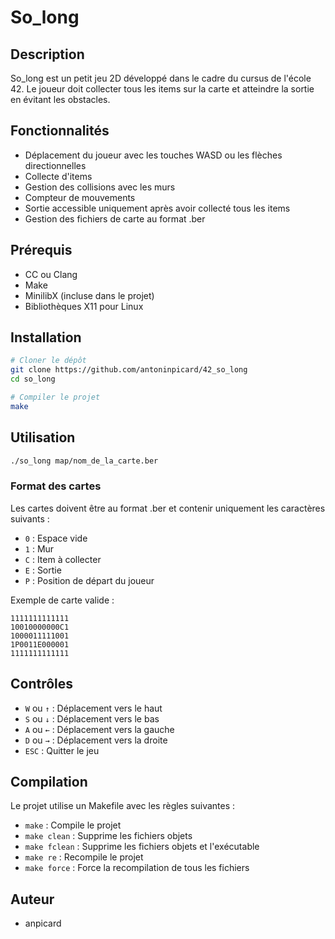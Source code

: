# So_long

## Description
So_long est un petit jeu 2D développé dans le cadre du cursus de l'école 42. Le joueur doit collecter tous les items sur la carte et atteindre la sortie en évitant les obstacles.

## Fonctionnalités
- Déplacement du joueur avec les touches WASD ou les flèches directionnelles
- Collecte d'items
- Gestion des collisions avec les murs
- Compteur de mouvements
- Sortie accessible uniquement après avoir collecté tous les items
- Gestion des fichiers de carte au format .ber

## Prérequis
- CC ou Clang
- Make
- MinilibX (incluse dans le projet)
- Bibliothèques X11 pour Linux

## Installation
```bash
# Cloner le dépôt
git clone https://github.com/antoninpicard/42_so_long
cd so_long

# Compiler le projet
make
```

## Utilisation
```bash
./so_long map/nom_de_la_carte.ber
```

### Format des cartes
Les cartes doivent être au format .ber et contenir uniquement les caractères suivants :
- `0` : Espace vide
- `1` : Mur
- `C` : Item à collecter
- `E` : Sortie
- `P` : Position de départ du joueur

Exemple de carte valide :
```
1111111111111
10010000000C1
1000011111001
1P0011E000001
1111111111111
```

## Contrôles
- `W` ou `↑` : Déplacement vers le haut
- `S` ou `↓` : Déplacement vers le bas
- `A` ou `←` : Déplacement vers la gauche
- `D` ou `→` : Déplacement vers la droite
- `ESC` : Quitter le jeu

## Compilation
Le projet utilise un Makefile avec les règles suivantes :
- `make` : Compile le projet
- `make clean` : Supprime les fichiers objets
- `make fclean` : Supprime les fichiers objets et l'exécutable
- `make re` : Recompile le projet
- `make force` : Force la recompilation de tous les fichiers

## Auteur
- anpicard
